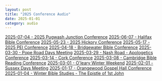 ```yaml
---
layout: post
title: "2025 Conference Audio"
date: 2025-01-01
category: audio
---
```


<a href="{{ '_posts/audio/2025-Conference/2025-07-04-2025-Pugwash-Junction-Conference/' | relative_url }}">2025-07-04 - 2025 Pugwash Junction Conference</a>
<a href="{{ '_posts/audio/2025-Conference/2025-06-07-Halifax-Bible-Conference/' | relative_url }}">2025-06-07 - Halifax Bible Conference</a>
<a href="{{ '_posts/audio/2025-Conference/2025-05-23-2025-Hickory-Conference/' | relative_url }}">2025-05-23 - 2025 Hickory Conference</a>
<a href="{{ '_posts/audio/2025-Conference/2025-05-17-2025-PEI-Conference/' | relative_url }}">2025-05-17 - 2025 PEI Conference</a>
<a href="{{ '_posts/audio/2025-Conference/2025-04-18-Bridgewater-Bible-Conference/' | relative_url }}">2025-04-18 - Bridgewater Bible Conference</a>
<a href="{{ '_posts/audio/2025-Conference/2025-03-30-Pope-Road-Days-Meeting/' | relative_url }}">2025-03-30 - Pope Road Days Meeting</a>
<a href="{{ '_posts/audio/2025-Conference/2025-03-29-Nash-Road-Apologetics-Conference/' | relative_url }}">2025-03-29 - Nash Road - Apologetics Conference</a>
<a href="{{ '_posts/audio/2025-Conference/2025-03-14-Cork-Conference/' | relative_url }}">2025-03-14 - Cork Conference</a>
<a href="{{ '_posts/audio/2025-Conference/2025-03-08-Cambridge-Bible-Reading-Conference/' | relative_url }}">2025-03-08 - Cambridge Bible Reading Conference</a>
<a href="{{ '_posts/audio/2025-Conference/2025-03-01-Oleary-Winter-Weekend/' | relative_url }}">2025-03-01 - O'leary Winter Weekend</a>
<a href="{{ '_posts/audio/2025-Conference/2025-02-01-Sussex-Days-Meeting/' | relative_url }}">2025-02-01 - Sussex Days Meeting</a>
<a href="{{ '_posts/audio/2025-Conference/2025-01-17-Orangewood-Gospel-Hall-Conference/' | relative_url }}">2025-01-17 - Orangewood Gospel Hall Conference</a>
<a href="{{ '_posts/audio/2025-Conference/2025-01-04-Winter-Bible-Studies-The-Epistle-of-1st-John/' | relative_url }}">2025-01-04 - Winter Bible Studies - The Epistle of 1st John</a>